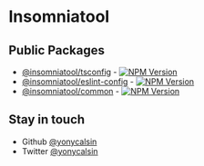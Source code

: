 # Insomniatool

## Public Packages

- [@insomniatool/tsconfig](https://github.com/yonycalsin/insomniatool/tree/main/packages/tsconfig) - [![NPM Version](https://img.shields.io/npm/v/@insomniatool/tsconfig)](https://www.npmjs.com/package/@insomniatool/tsconfig)
- [@insomniatool/eslint-config](https://github.com/yonycalsin/insomniatool/tree/main/packages/eslint-config) - [![NPM Version](https://img.shields.io/npm/v/@insomniatool/eslint-config)](https://www.npmjs.com/package/@insomniatool/eslint-config)
- [@insomniatool/common](https://github.com/yonycalsin/insomniatool/tree/main/packages/common) - [![NPM Version](https://img.shields.io/npm/v/@insomniatool/common)](https://www.npmjs.com/package/@insomniatool/common)

## Stay in touch

- Github [@yonycalsin](https://github.com/yonycalsin)
- Twitter [@yonycalsin](https://twitter.com/yonycalsin)

